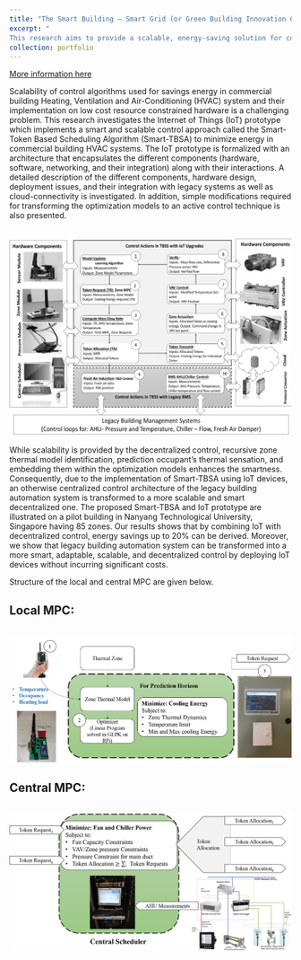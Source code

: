 ```yaml
---
title: "The Smart Building – Smart Grid (or Green Building Innovation Cluster GBIC) Research"
excerpt: "
This research aims to provide a scalable, energy-saving solution for commercial buildings to help estates and companies save energy on HVAC power consumption.<br/><img src='/images/tbsa2.png'>"
collection: portfolio
---
```


[More information here](https://intelligentsystemseee.ntu.edu.sg/cpisrg/gbic/index.html)

Scalability of control algorithms used for savings energy in commercial building Heating, Ventilation and Air-Conditioning (HVAC) system and their implementation on low cost resource constrained hardware is a challenging problem. This research investigates the Internet of Things (IoT) prototype which implements a smart and scalable control approach called the Smart-Token Based Scheduling Algorithm (Smart-TBSA) to minimize energy in commercial building HVAC systems. The IoT prototype is formalized with an architecture that encapsulates the different components (hardware, software, networking, and their integration) along with their interactions. A detailed description of the different components, hardware design, deployment issues, and their integration with legacy systems as well as cloud-connectivity is investigated. In addition, simple modifications required for transforming the optimization models to an active control technique is also presented. 

<br/><img src='/images/token.jpg'>


While scalability is provided by the decentralized control, recursive zone thermal model identification, prediction occupant’s thermal sensation, and embedding them within the optimization models enhances the smartness. Consequently, due to the implementation of Smart-TBSA using IoT devices, an otherwise centralized control architecture of the legacy building automation system is transformed to a more scalable and smart decentralized one. The proposed Smart-TBSA and IoT prototype are illustrated on a pilot building in Nanyang Technological University, Singapore having 85 zones. Our results shows that by combining IoT with decentralized control, energy savings up to 20% can be derived. Moreover, we show that legacy building automation system can be transformed into a more smart, adaptable, scalable, and decentralized control by deploying IoT devices without incurring significant costs.

Structure of the local and central MPC are given below.

Local MPC:
------
<br/><img src='/images/localMPC.png'>

Central MPC:
------
<br/><img src='/images/centralMPC.png'>



